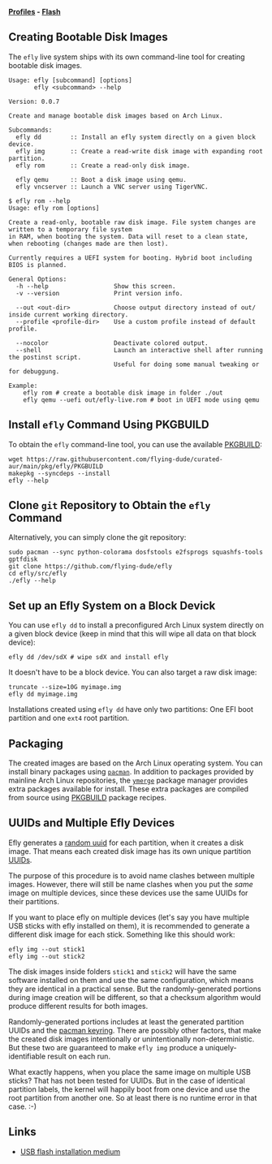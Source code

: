 **[Profiles](profiles.md) - [Flash](flash.md)**

## Creating Bootable Disk Images

The `efly` live system ships with its own command-line tool for creating bootable disk images.

```
Usage: efly [subcommand] [options]
       efly <subcommand> --help

Version: 0.0.7

Create and manage bootable disk images based on Arch Linux.

Subcommands:
  efly dd        :: Install an efly system directly on a given block device.
  efly img       :: Create a read-write disk image with expanding root partition.
  efly rom       :: Create a read-only disk image.

  efly qemu      :: Boot a disk image using qemu.
  efly vncserver :: Launch a VNC server using TigerVNC.
```

```
$ efly rom --help
Usage: efly rom [options]

Create a read-only, bootable raw disk image. File system changes are written to a temporary file system
in RAM, when booting the system. Data will reset to a clean state, when rebooting (changes made are then lost).

Currently requires a UEFI system for booting. Hybrid boot including BIOS is planned.

General Options:
  -h --help                  Show this screen.
  -v --version               Print version info.

  --out <out-dir>            Choose output directory instead of out/ inside current working directory.
  --profile <profile-dir>    Use a custom profile instead of default profile.

  --nocolor                  Deactivate colored output.
  --shell                    Launch an interactive shell after running the postinst script.
                             Useful for doing some manual tweaking or for debuggung.

Example:
    efly rom # create a bootable disk image in folder ./out
    efly qemu --uefi out/efly-live.rom # boot in UEFI mode using qemu
```

## Install `efly` Command Using PKGBUILD

To obtain the `efly` command-line tool, you can use the available [PKGBUILD](https://github.com/flying-dude/curated-aur/blob/main/pkg/efly/PKGBUILD):

```
wget https://raw.githubusercontent.com/flying-dude/curated-aur/main/pkg/efly/PKGBUILD
makepkg --syncdeps --install
efly --help
```

## Clone `git` Repository to Obtain the `efly` Command 

Alternatively, you can simply clone the git repository:

```
sudo pacman --sync python-colorama dosfstools e2fsprogs squashfs-tools gptfdisk
git clone https://github.com/flying-dude/efly
cd efly/src/efly
./efly --help
```

## Set up an Efly System on a Block Devick

You can use `efly dd` to install a preconfigured Arch Linux system directly on a given block device (keep in mind that this will wipe all data on that block device):

```
efly dd /dev/sdX # wipe sdX and install efly
```

It doesn't have to be a block device. You can also target a raw disk image:

```
truncate --size=10G myimage.img
efly dd myimage.img
```

Installations created using `efly dd` have only two partitions: One EFI boot partition and one `ext4` root partition.

## Packaging

The created images are based on the Arch Linux operating system. You can install binary packages using [`pacman`](https://wiki.archlinux.org/title/Pacman).
In addition to packages provided by mainline Arch Linux repositories, the [`ymerge`](https://github.com/flying-dude/ymerge) package manager provides extra packages available for install.
These extra packages are compiled from source using [PKGBUILD](https://wiki.archlinux.org/title/PKGBUILD) package recipes.

## UUIDs and Multiple Efly Devices

Efly generates a
[random uuid](https://github.com/flying-dude/efly/blob/a3a28b554b04e83987c33f8e0820a4688a5a306f/src/efly/efly-img#L295)
for each partition, when it creates a disk image.
That means each created disk image has its own unique partition
[UUIDs](https://en.wikipedia.org/wiki/Universally_unique_identifier).

The purpose of this procedure is to avoid name clashes between multiple images.
However, there will still be name clashes when you put the *same* image on multiple devices, since these devices use the same UUIDs for their partitions.

If you want to place efly on multiple devices (let's say you have multiple USB sticks with efly installed on them), it is recommended to generate a different disk image for each stick. Something like this should work:

```
efly img --out stick1
efly img --out stick2
```

The disk images inside folders `stick1` and `stick2` will have the same software installed on them and use the same configuration, which means they are identical in a practical sense.
But the randomly-generated portions during image creation will be different, so that a checksum algorithm would produce different results for both images.

Randomly-generated portions includes at least the generated partition UUIDs and the
[pacman keyring](https://wiki.archlinux.org/title/Pacman/Package_signing#Initializing_the_keyring).
There are possibly other factors, that make the created disk images intentionally or unintentionally non-deterministic.
But these two are guaranteed to make `efly img` produce a uniquely-identifiable result on each run.

What exactly happens, when you place the same image on multiple USB sticks?
That has not been tested for UUIDs.
But in the case of identical partition labels, the kernel will happily boot from one device and use the root partition from another one.
So at least there is no runtime error in that case. :-)

## Links

* [USB flash installation medium](https://wiki.archlinux.org/title/USB_flash_installation_medium)